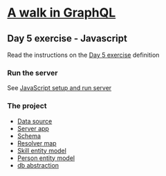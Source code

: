 # [A walk in GraphQL](/README.md)

## Day 5 exercise - Javascript

Read the instructions on the [Day 5 exercise](../day_05.md#exercise) definition

### Run the server

 See [JavaScript setup and run server](../../../setup/javascript.md)

### The project

- [Data source](../datasource/data.json)
- [Server app](src/server.js)
- [Schema](src/schema/schema.gql)
- [Resolver map](src/resolvers/resolvers.js)
- [Skill entity model](src/db/skill.js)
- [Person entity model](src/db/person.js)
- [db abstraction](src/db/index.js)
